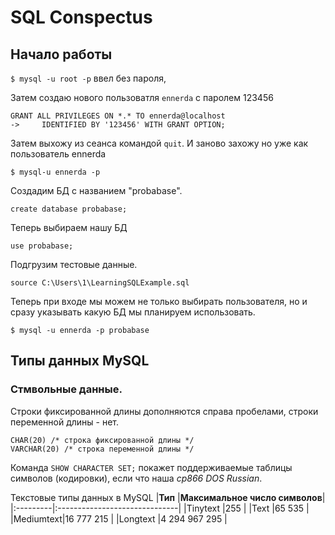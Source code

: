 # SQL Conspectus
## Начало работы
`$ mysql -u root -p` ввел без пароля,

Затем создаю нового пользоватля `ennerda` с паролем 123456
```mysql
GRANT ALL PRIVILEGES ON *.* TO ennerda@localhost
->     IDENTIFIED BY '123456' WITH GRANT OPTION;					
```
Затем выхожу из сеанса командой `quit`. И заново захожу но уже как пользователь ennerda
```$
$ mysql-u ennerda -p
```
Создадим БД с названием "probabase".
```mysql
create database probabase;
```
Теперь выбираем нашу БД
```mysql
use probabase;
```
Подгрузим тестовые данные. 
```mysql
source C:\Users\1\LearningSQLExample.sql
```

Теперь при входе мы можем не только выбирать пользователя, но и сразу указывать какую БД мы планируем использовать.
```
$ mysql -u ennerda -p probabase
```
## Типы данных MySQL
### Стмвольные данные.

Строки фиксированной длины дополняются справа пробелами, строки переменной длины - нет.
```mysql
CHAR(20) /* строка фиксированной длины */ 	
VARCHAR(20) /* строка переменной длины */
```
Команда `SHOW CHARACTER SET;` покажет поддерживаемые таблицы символов (кодировки), если что наша *cp866 DOS Russian*.

Текстовые типы данных в MySQL
|**Тип**   |**Максимальное число символов**|
|:---------|:------------------------------|
|Tinytext  |255                            |
|Text      |65 535                         |
|Mediumtext|16 777 215                     |
|Longtext  |4 294 967 295                  |





